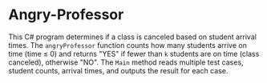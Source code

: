 # Angry-Professor
This C# program determines if a class is canceled based on student arrival times. The `angryProfessor` function counts how many students arrive on time (time ≤ 0) and returns "YES" if fewer than `k` students are on time (class canceled), otherwise "NO". The `Main` method reads multiple test cases, student counts, arrival times, and outputs the result for each case.
